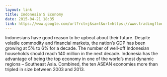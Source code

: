 ```yaml
---
layout: link
title: Indonesia'S Economy
date: 2015-04-21 18:35
link: https://www.google.com/url?rct=j&sa=t&url=https://www.tradingfloor.com/posts/indonesians-upbeat-about-growth-asean-integration-4460357&ct=ga&cd=CAIyGjViYmU2NjA0ZDVjOTU4NmY6Y29tOmVuOlNH&usg=AFQjCNGVS1JyVw6B3DOvNKheIwTIXkA3gQ
---
```


Indonesians have good reason to be upbeat about their future. Despite volatile commodity and financial markets, the nation’s GDP has been growing at 5% to 6% for a decade. The number of well-off Indonesian households should reach 140 million in the next decade. Indonesia has the advantage of being the top economy in one of the world’s most dynamic regions – Southeast Asia. Combined, the ten ASEAN economies more than tripled in size between 2003 and 2013.

